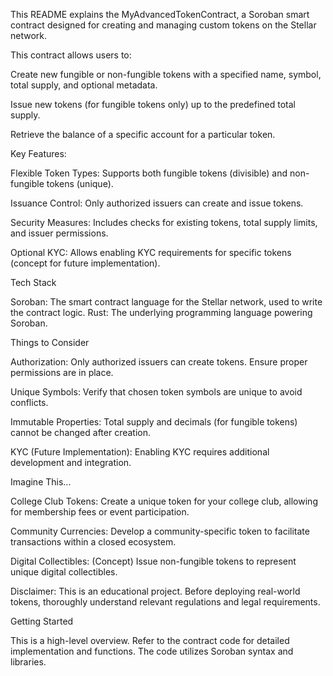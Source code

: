 This README explains the MyAdvancedTokenContract, a Soroban smart contract designed for creating and managing custom tokens on the Stellar network.

This contract allows users to:

Create new fungible or non-fungible tokens with a specified name, symbol, total supply, and optional metadata.

Issue new tokens (for fungible tokens only) up to the predefined total supply.

Retrieve the balance of a specific account for a particular token.

Key Features:

Flexible Token Types: Supports both fungible tokens (divisible) and non-fungible tokens (unique).

Issuance Control: Only authorized issuers can create and issue tokens.

Security Measures: Includes checks for existing tokens, total supply limits, and issuer permissions.

Optional KYC: Allows enabling KYC requirements for specific tokens (concept for future implementation).

Tech Stack

Soroban: The smart contract language for the Stellar network, used to write the contract logic.
Rust: The underlying programming language powering Soroban.


Things to Consider

Authorization: Only authorized issuers can create tokens. Ensure proper permissions are in place.

Unique Symbols: Verify that chosen token symbols are unique to avoid conflicts.

Immutable Properties: Total supply and decimals (for fungible tokens) cannot be changed after creation.

KYC (Future Implementation): Enabling KYC requires additional development and integration.

Imagine This...

College Club Tokens: Create a unique token for your college club, allowing for membership fees or event participation.

Community Currencies: Develop a community-specific token to facilitate transactions within a closed ecosystem.

Digital Collectibles: (Concept) Issue non-fungible tokens to represent unique digital collectibles.

Disclaimer: This is an educational project. Before deploying real-world tokens, thoroughly understand relevant regulations and legal requirements.

Getting Started

This is a high-level overview. Refer to the contract code for detailed implementation and functions. The code utilizes Soroban syntax and libraries.
